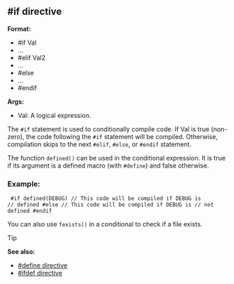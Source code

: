 ## #if directive

**Format:**
+   #if Val
+   \...
+   #elif Val2
+   \...
+   #else
+   \...
+   #endif
<!-- -->
**Args:**
+   Val: A logical expression.


The `#if` statement is used to conditionally compile code. If
Val is true (non-zero), the code following the `#if` statement will be
compiled. Otherwise, compilation skips to the next `#elif`, `#else`, or
`#endif` statement. 

The function `defined()` can be used in the
conditional expression. It is true if its argument is a defined macro
(with `#define`) and false otherwise.
### Example:

```
 #if defined(DEBUG) // This code will be compiled if DEBUG is
// defined #else // This code will be compiled if DEBUG is // not
defined #endif 
```
 

You can also use `fexists()` in a
conditional to check if a file exists.

> [!TIP] 
> **See also:**
> +   [#define directive](/ref/DM/preprocessor/define.md) 
> +   [#ifdef directive](/ref/DM/preprocessor/ifdef.md) <!-- -->